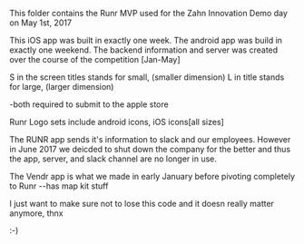 This folder contains the Runr MVP used for the Zahn Innovation Demo day on May 1st, 2017

This iOS app was built in exactly one week.
The android app was build in exactly one weekend.
The backend information and server was created over the course of the competition [Jan-May]


S in the screen titles stands for small, (smaller dimension)
L in title stands for large, (larger dimension)

-both required to submit to the apple store

Runr Logo sets include android icons, iOS icons[all sizes]

The RUNR app sends it's  information to slack and our employees. However in June 2017 we deicded to shut down the company for the better and thus the app, server, and slack channel are no longer in use.

The Vendr app is what we made in early January before pivoting completely to Runr
--has map kit stuff 


I just want to make sure not to lose this code and it doesn really matter anymore, thnx

:-)
